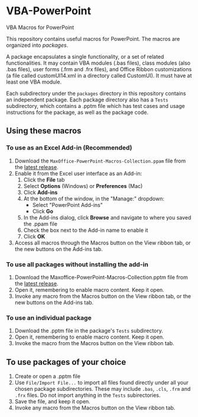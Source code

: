 # VBA-PowerPoint

VBA Macros for PowerPoint

This repository contains useful macros for PowerPoint. The macros are organized into _packages_. 

A package encapsulates a single functionality, or a set of related functionalities. It may contain VBA modules (.bas files), class modules (also .bas files), user forms (.frm and .frx files), and Office Ribbon customizations (a file called customUI14.xml in a directory called CustomUI). It must have at least one VBA module.

Each subdirectory under the `packages` directory in this repository contains an independent package. Each package directory also has a `Tests` subdirectory, which contains a .pptm file which has test cases and usage instructions for the package, as well as the package code.

## Using these macros

### To use as an Excel Add-in (Recommended)

1. Download the `MaxOffice-PowerPoint-Macros-Collection.ppam` file from the [latest release](https://github.com/MaxOffice/VBA-PowerPoint/releases/latest).
2. Enable it from the Excel user interface as an Add-in:
    1. Click the **File** tab
    2. Select **Options** (Windows) or **Preferences** (Mac)
    3. Click **Add-ins**
    4. At the bottom of the window, in the "Manage:" dropdown:
        - Select "PowerPoint Add-ins"
        - Click **Go**
    5. In the Add-ins dialog, click **Browse** and navigate to where you saved the .ppam file
    6. Check the box next to the Add-in name to enable it
    7. Click **OK**
3. Access all macros through the Macros button on the View ribbon tab, or the new buttons on the Add-ins tab.

### To use all packages without installing the add-in

1. Download the Maxoffice-PowerPoint-Macros-Collection.pptm file from the [latest release](https://github.com/MaxOffice/VBA-PowerPoint/releases/latest).
2. Open it, remembering to enable macro content. Keep it open.
3. Invoke any macro from the Macros button on the View ribbon tab, or the new buttons on the Add-ins tab.

### To use an individual package

1. Download the .pptm file in the package's `Tests` subdirectory.
2. Open it, remembering to enable macro content. Keep it open.
3. Invoke the macro from the Macros button on the View ribbon tab. 

## To use packages of your choice

1. Create or open a .pptm file
2. Use `File/Import File...` to import all files found directly under all your chosen package subdirectories. These may include `.bas`, `.cls`, `.frm` and `.frx` files. Do  not import anything in the `Tests` subirectories. 
3. Save the file, and keep it open.
4. Invoke any macro from the Macros button on the View ribbon tab.
